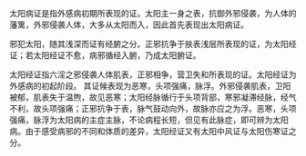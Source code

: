 太阳病证是指外感病初期所表现的证。太阳主一身之表，抗御外邪侵袭，为人体的藩篱，外邪侵袭人体，大多从太阳而入，因此首先表现出太阳病证。

邪犯太阳，随其浅深而证有经腑之分。正邪抗争于肤表浅层所表现的证，为太阳经证；若太阳经证不愈，病邪循经入腑，乃成太阳腑证。

太阳经证指六淫之邪侵袭人体肌表，正邪相争，营卫失和所表现的证。太阳经证为外感病的初起阶段。
其证候表现为恶寒，头项强痛，脉浮。外邪侵袭肌表，卫阳被郁，肌表失于温煦，故见恶寒；太阳经脉循行于头项背部，寒邪凝滞经脉，经气不利，故头项强痛；正邪抗争于表，脉气鼓动向外，故脉亦应之为浮。恶寒，头项强痛，脉浮为太阳病的主症主脉，不论病程长短，但见有此脉症，即可辨为太阳病。由于感受病邪的不同和体质的差异，太阳经证又有太阳中风证与太阳伤寒证之分。